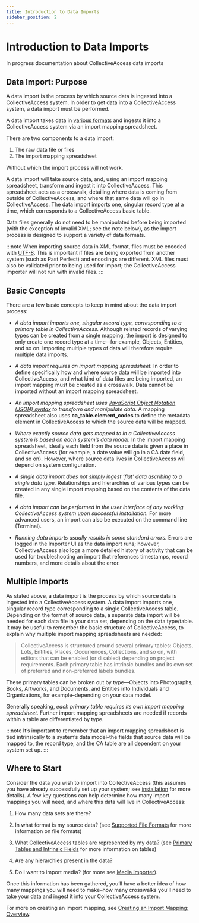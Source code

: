 ```yaml
---
title: Introduction to Data Imports 
sidebar_position: 2
---
```


# Introduction to Data Imports

In progress documentation about CollectiveAccess data imports

## Data Import: Purpose

A data import is the process by which source data is ingested into a CollectiveAccess system. In order to get data into a CollectiveAccess system, a data import must be performed. 

A data import takes data in [various formats](https://docs.collectiveaccess.org/providence/user/import/file_formats) and ingests it into a CollectiveAccess system via an import mapping spreadsheet. 

There are two components to a data import: 

1. The raw data file or files
2. The import mapping spreadsheet

Without which the import process will not work.

A data import will take source data, and, using an import mapping spreadsheet, transform and ingest it into CollectiveAccess. This spreadsheet acts as a crosswalk, detailing where data is coming from outside of CollectiveAccess, and where that same data will go in CollectiveAccess. The data import imports one, singular record type at a time, which corresponds to a CollectiveAccess basic table. 

Data files generally do not need to be manipulated before being imported (with the exception of invalid XML; see the note below), as the import process is designed to support a variety of data formats.

:::note
When importing source data in XML format, files must be encoded with [UTF-8](https://en.wikipedia.org/wiki/UTF-8). This is important if files are being exported from another system (such as Past Perfect) and encodings are different. XML files must also be validated prior to being used for import; the CollectiveAccess importer will not run with invalid files.
:::

## Basic Concepts

There are a few basic concepts to keep in mind about the data import process:

* *A data import imports one, singular record type, corresponding to a primary table in CollectiveAccess.* Although related records of varying types can be created from a single mapping, the import is designed to only create one record type at a time--for example, Objects, Entities, and so on. Importing multiple types of data will therefore require multiple data imports. 

* *A data import requires an import mapping spreadsheet.* In order to define specifically how and where source data will be imported into CollectiveAccess, and what kind of data files are being imported, an import mapping must be created as a crosswalk. Data cannot be imported without an import mapping spreadsheet.

* *An import mapping spreadsheet uses [JavaScript Object Notation (JSON) syntax](https://www.w3schools.com/js/js_json_intro.asp) to transform and manipulate data.* A mapping spreadsheet also uses **ca_table.element_codes** to define the metadata element in CollectiveAccess to which the source data will be mapped.

* *Where exactly source data gets mapped to in a CollectiveAccess system is based on each system’s data model.* In the import mapping spreadsheet, ideally each field from the source data is given a place in CollectiveAccess (for example, a date value will go in a CA date field, and so on). However, where source data lives in CollectiveAccess will depend on system configuration. 

* *A single data import does not simply ingest ‘flat’ data ascribing to a single data type.* Relationships and hierarchies of various types can be created in any single import mapping based on the contents of the data file. 

* *A data import can be performed in the user interface of any working CollectiveAccess system upon successful installation.* For more advanced users, an import can also be executed on the command line (Terminal). 

* *Running data imports usually results in some standard errors.* Errors are logged in the Importer UI as the data import runs; however, CollectiveAccess also logs a more detailed history of activity that can be used for troubleshooting an import that references timestamps, record numbers, and more details about the error.

## Multiple Imports

As stated above, a data import is the process by which source data is ingested into a CollectiveAccess system. A data import imports one, singular record type corresponding to a single CollectiveAccess table. Depending on the format of source data, a separate data import will be needed for each data file in your data set, depending on the data type/table. It may be useful to remember the basic structure of CollectiveAccess, to explain why multiple import mapping spreadsheets are needed: 

> CollectiveAccess is structured around several primary tables: Objects, Lots, Entities, Places, Occurrences, Collections, and so on, with editors that can be enabled (or disabled) depending on project requirements. Each primary table has intrinsic bundles and its own set of preferred and non-preferred labels bundles.

These primary tables can be broken out by type—Objects into Photographs, Books, Artworks, and Documents, and Entities into Individuals and Organizations, for example–depending on your data model.

Generally speaking, *each primary table requires its own import mapping spreadsheet.* Further import mapping spreadsheets are needed if records within a table are differentiated by type. 

:::note
It’s important to remember that an import mapping spreadsheet is tied intrinsically to a system’s data model–the fields that source data will be mapped to, the record type, and the CA table are all dependent on your system set up. 
:::

## Where to Start

Consider the data you wish to import into CollectiveAccess (this assumes you have already successfully set up your system; see [installation](https://docs.collectiveaccess.org/providence/user/setup/install/) for more details). A few key questions can help determine how many import mappings you will need, and where this data will live in CollectiveAccess:

1. How many data sets are there? 

2. In what format is my source data? (see [Supported File Formats](https://docs.collectiveaccess.org/providence/user/import/file_formats) for more information on file formats)

3. What CollectiveAccess tables are represented by my data? (see [Primary Tables and Intrinsic Fields](https://docs.collectiveaccess.org/providence/user/dataModelling/primaryTables) for more information on tables)

4. Are any hierarchies present in the data?

5. Do I want to import media? (for more see [Media Importer](https://docs.collectiveaccess.org/providence/user/import/Importing%20Media/media_importer)).

Once this information has been gathered, you’ll have a better idea of how many mappings you will need to make–how many crosswalks you’ll need to take your data and ingest it into your CollectiveAccess system.

For more on creating an import mapping, see [Creating an Import Mapping: Overview](https://docs.collectiveaccess.org/providence/user/import/c_creating_mapping).
 




